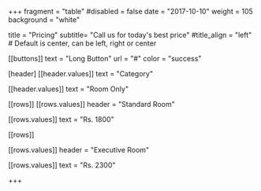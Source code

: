 +++
fragment = "table"
#disabled = false
date = "2017-10-10"
weight = 105
background = "white"

title = "Pricing"
subtitle= "Call us for today's best price"
#title_align = "left" # Default is center, can be left, right or center

[[buttons]]
  text = "Long Button"
  url = "#"
  color = "success"
  
[header]
  [[header.values]]
    text = "Category"

  [[header.values]]
    text = "Room Only"




[[rows]]
  [[rows.values]]
    header = "Standard Room"

  [[rows.values]]
    text = "Rs. 1800"



[[rows]]

[[rows.values]]
    header = "Executive Room"

  [[rows.values]]
    text = "Rs. 2300"

 
    



+++